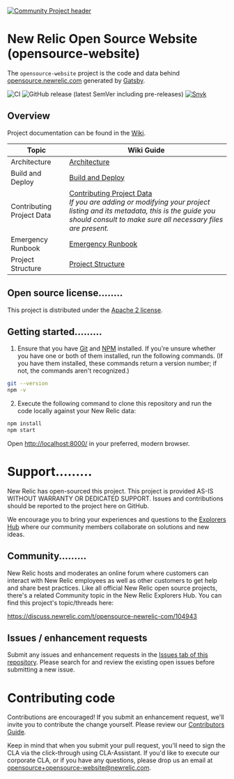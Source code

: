 [![Community Project header](https://github.com/newrelic/open-source-office/raw/master/examples/categories/images/Community_Project.png)](https://github.com/newrelic/open-source-office/blob/master/examples/categories/index.md#category-community-project)

# New Relic Open Source Website (opensource-website)

The `opensource-website` project is the code and data behind [opensource.newrelic.com](https://opensource.newrelic.com) generated by [Gatsby](https://www.gatsbyjs.org).

![CI](https://github.com/newrelic/opensource-website/workflows/CI/badge.svg) ![GitHub release (latest SemVer including pre-releases)](https://img.shields.io/github/v/release/newrelic/opensource-website?include_prereleases&sort=semver) [![Snyk](https://snyk.io/test/github/newrelic/opensource-website/badge.svg)](https://snyk.io/test/github/newrelic/opensource-website)

## Overview

Project documentation can be found in the [Wiki](https://github.com/newrelic/opensource-website/wiki).

| Topic                     | Wiki Guide                                                                                                                                                                                                                                                               |
| ------------------------- | ------------------------------------------------------------------------------------------------------------------------------------------------------------------------------------------------------------------------------------------------------------------------ |
| Architecture              | [Architecture](https://github.com/newrelic/opensource-website/wiki/Architecture)                                                                                                                                                                                         |
| Build and Deploy          | [Build and Deploy](https://github.com/newrelic/opensource-website/wiki/Build-And-Deploy)                                                                                                                                                                                 |
| Contributing Project Data | [Contributing Project Data](https://github.com/newrelic/opensource-website/wiki/Contributing-Project-Data)<br>_If you are adding or modifying your project listing and its metadata, this is the guide you should consult to make sure all necessary files are present._ |
| Emergency Runbook         | [Emergency Runbook](https://github.com/newrelic/opensource-website/wiki/Emergency-Runbook)                                                                                                                                                                               |
| Project Structure         | [Project Structure](https://github.com/newrelic/opensource-website/wiki/Project-Structure)                                                                                                                                                                               |

## Open source license........

This project is distributed under the [Apache 2 license](LICENSE).

## Getting started.........

1. Ensure that you have [Git](https://git-scm.com/book/en/v2/Getting-Started-Installing-Git) and [NPM](https://www.npmjs.com/get-npm) installed. If you're unsure whether you have one or both of them installed, run the following commands. (If you have them installed, these commands return a version number; if not, the commands aren't recognized.)

```bash
git --version
npm -v
```

2. Execute the following command to clone this repository and run the code locally against your New Relic data:

```bash
npm install
npm start
```

Open [http://localhost:8000/](http://localhost:8000/) in your preferred, modern browser.

# Support.........

New Relic has open-sourced this project. This project is provided AS-IS WITHOUT WARRANTY OR DEDICATED SUPPORT. Issues and contributions should be reported to the project here on GitHub.

We encourage you to bring your experiences and questions to the [Explorers Hub](https://discuss.newrelic.com/t/opensource-newrelic-com/104943) where our community members collaborate on solutions and new ideas.

## Community.........

New Relic hosts and moderates an online forum where customers can interact with New Relic employees as well as other customers to get help and share best practices. Like all official New Relic open source projects, there's a related Community topic in the New Relic Explorers Hub. You can find this project's topic/threads here:

https://discuss.newrelic.com/t/opensource-newrelic-com/104943

## Issues / enhancement requests

Submit any issues and enhancement requests in the [Issues tab of this repository](../../issues). Please search for and review the existing open issues before submitting a new issue.

# Contributing code

Contributions are encouraged! If you submit an enhancement request, we'll invite you to contribute the change yourself. Please review our [Contributors Guide](CONTRIBUTING.md).

Keep in mind that when you submit your pull request, you'll need to sign the CLA via the click-through using CLA-Assistant. If you'd like to execute our corporate CLA, or if you have any questions, please drop us an email at opensource+opensource-website@newrelic.com.
